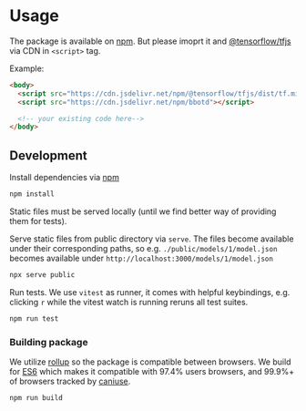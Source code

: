 # Usage

The package is available on [npm](https://www.npmjs.com/package/bbotd). But please imoprt it and [@tensorflow/tfjs](https://www.npmjs.com/package/@tensorflow/tfjs) via CDN in `<script>` tag.

Example:

```html
<body>
  <script src="https://cdn.jsdelivr.net/npm/@tensorflow/tfjs/dist/tf.min.js"></script>
  <script src="https://cdn.jsdelivr.net/npm/bbotd"></script>

  <!-- your existing code here-->
</body>
```

## Development

Install dependencies via [npm](https://www.npmjs.com/)

```bash
npm install
```

Static files must be served locally (until we find better way of providing them for tests).

Serve static files from public directory via `serve`. The files become available under their corresponding paths, so e.g. `./public/models/1/model.json` becomes available under `http://localhost:3000/models/1/model.json`

```bash
npx serve public
```

Run tests. We use `vitest` as runner, it comes with helpful keybindings, e.g. clicking `r` while the vitest watch is running reruns all test suites.

```bash
npm run test
```

### Building package

We utilize [rollup](ttps://rollupjs.org/) so the package is compatible between browsers. We build for [ES6](https://caniuse.com/es6) which makes it compatible with 97.4% users browsers, and 99.9%+ of browsers tracked by [caniuse](https://caniuse.com/).

```bash
npm run build
```
